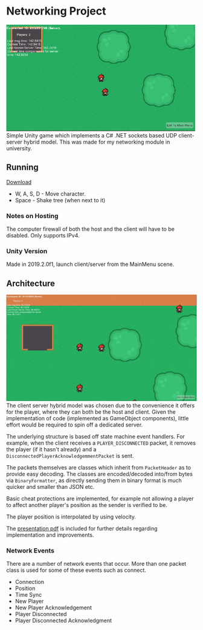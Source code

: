 # Networking Project
![GIF of player running about another player](https://raw.githubusercontent.com/giodestone/Networking-Project/main/Images/GIF.gif)
Simple Unity game which implements a C# .NET sockets based UDP client-server hybrid model. This was made for my networking module in university.

## Running
[Download](https://github.com/giodestone/Networking-Project/releases)
* W, A, S, D - Move character.
* Space - Shake tree (when next to it)

### Notes on Hosting
The computer firewall of both the host and the client will have to be disabled. Only supports IPv4.

### Unity Version
Made in 2019.2.0f1, launch client/server from the MainMenu scene.

## Architecture
![Picture of Game](https://raw.githubusercontent.com/giodestone/Networking-Project/main/Images/Image1.jpg)
The client server hybrid model was chosen due to the convenience it offers for the player, where they can both be the host and client. Given the implementation of code (implemented as GameObject components), little effort would be required to spin off a dedicated server.

The underlying structure is based off state machine event handlers. For example, when the client receives a `PLAYER_DISCONNECTED` packet, it removes the player (if it hasn't already) and a `DisconnectedPlayerAcknowledgemmentPacket` is sent.

The packets themselves are classes which inherit from `PacketHeader` as to provide easy decoding. The classes are encoded/decoded into/from bytes via `BinaryFormatter`, as directly sending them in binary format is much quicker and smaller than JSON etc.

Basic cheat protections are implemented, for example not allowing a player to affect another player's position as the sender is verified to be.

The player position is interpolated by using velocity.

The [presentation pdf](https://raw.githubusercontent.com/giodestone/Networking-Project/main/Presentation.pdf) is included for further details regarding implementation and improvements.

### Network Events
There are a number of network events that occur. More than one packet class is used for some of these events such as connect.
* Connection
* Position
* Time Sync
* New Player
* New Player Acknowledgement
* Player Disconnected
* Player Disconnected Acknowledgment